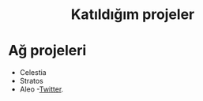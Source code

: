 <h1 align="center">Katıldığım projeler</h1>


# Ağ projeleri

- Celestia
- Stratos
- Aleo
-[Twitter](https://twitter.com/Muuustafasari/).

